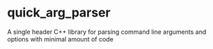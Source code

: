 # quick_arg_parser
A single header C++ library for parsing command line arguments and options with minimal amount of code
